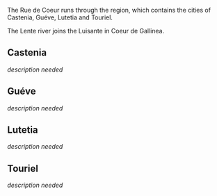 
The Rue de Coeur runs through the region, which contains the cities of Castenia, Guéve, Lutetia and Touriel.

The Lente river joins the Luisante in Coeur de Gallinea.

## Castenia

*description needed*

## Guéve

*description needed*

## Lutetia

*description needed*

## Touriel

*description needed*
